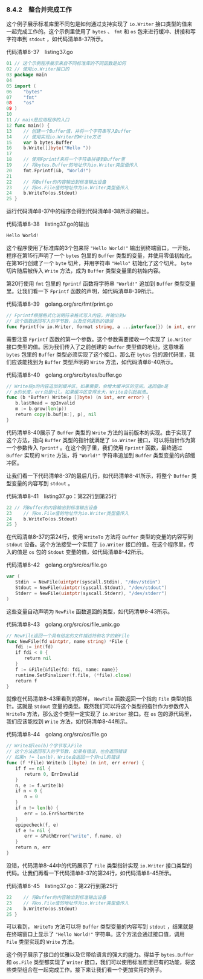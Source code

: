 ### 8.4.2　整合并完成工作

这个例子展示标准库里不同包是如何通过支持实现了 `io.Writer` 接口类型的值来一起完成工作的。这个示例里使用了 `bytes` 、 `fmt` 和 `os` 包来进行缓冲、拼接和写字符串到 `stdout` ，如代码清单8-37所示。

代码清单8-37　listing37.go

```go
01 // 这个示例程序展示来自不同标准库的不同函数是如何
02 // 使用io.Writer接口的
03 package main
04
05 import (
06　　 "bytes"
07　　 "fmt"
08　　 "os"
09 )
10
11 // main是应用程序的入口
12 func main() {
13　　 // 创建一个Buffer值，并将一个字符串写入Buffer
14　　 // 使用实现io.Writer的Write方法
15　　 var b bytes.Buffer
16　　 b.Write([]byte("Hello "))
17
18　　 // 使用Fprintf来将一个字符串拼接到Buffer里
19　　 // 将bytes.Buffer的地址作为io.Writer类型值传入
20　　 fmt.Fprintf(&b, "World!")
21
22　　 // 将Buffer的内容输出到标准输出设备
23　　 // 将os.File值的地址作为io.Writer类型值传入
24　　 b.WriteTo(os.Stdout)
25 }
```

运行代码清单8-37中的程序会得到代码清单8-38所示的输出。

代码清单8-38　listing37.go的输出

```go
Hello World!
```

这个程序使用了标准库的3个包来将 `"Hello World!"` 输出到终端窗口。一开始，程序在第15行声明了一个 `bytes` 包里的 `Buffer` 类型的变量，并使用零值初始化。在第16行创建了一个 `byte` 切片，并用字符串 `"Hello"` 初始化了这个切片。 `byte` 切片随后被传入 `Write` 方法，成为 `Buffer` 类型变量里的初始内容。

第20行使用 `fmt` 包里的 `Fprintf` 函数将字符串 `"World!"` 追加到 `Buffer` 类型变量里。让我们看一下 `Fprintf` 函数的声明，如代码清单8-39所示。

代码清单8-39　golang.org/src/fmt/print.go

```go
// Fprintf根据格式化说明符来格式写入内容，并输出到w
// 这个函数返回写入的字节数，以及任何遇到的错误
func Fprintf(w io.Writer, format string, a ...interface{}) (n int, err error)
```

需要注意 `Fprintf` 函数的第一个参数。这个参数需要接收一个实现了 `io.Writer` 接口类型的值。因为我们传入了之前创建的 `Buffer` 类型值的地址，这意味着 `bytes` 包里的 `Buffer` 类型必须实现了这个接口。那么在 `bytes` 包的源代码里，我们应该能找到为 `Buffer` 类型声明的 `Write` 方法，如代码清单8-40所示。

代码清单8-40　golang.org/src/bytes/buffer.go

```go
// Write将p的内容追加到缓冲区，如果需要，会增大缓冲区的空间。返回值n是
// p的长度，err总是nil。如果缓冲区变得太大，Write会引起崩溃…
func (b *Buffer) Write(p []byte) (n int, err error) {
　　b.lastRead = opInvalid
　　m := b.grow(len(p))
　　return copy(b.buf[m:], p), nil
}
```

代码清单8-40展示了 `Buffer` 类型的 `Write` 方法的当前版本的实现。由于实现了这个方法，指向 `Buffer` 类型的指针就满足了 `io.Writer` 接口，可以将指针作为第一个参数传入 `Fprintf` 。在这个例子里，我们使用 `Fprintf` 函数，最终通过 `Buffer` 实现的 `Write` 方法，将 `"World!"` 字符串追加到 `Buffer` 类型变量的内部缓冲区。

让我们看一下代码清单8-37的最后几行，如代码清单8-41所示，将整个 `Buffer` 类型变量的内容写到 `stdout` 。

代码清单8-41　listing37.go：第22行到第25行

```go
22 // 将Buffer的内容输出到标准输出设备
23　　 // 将os.File值的地址作为io.Writer类型值传入
24　　 b.WriteTo(os.Stdout)
25 }
```

在代码清单8-37的第24行，使用 `WriteTo` 方法将 `Buffer` 类型的变量的内容写到 `stdout` 设备。这个方法接受一个实现了 `io.Writer` 接口的值。在这个程序里，传入的值是 `os` 包的 `Stdout` 变量的值，如代码清单8-42所示。

代码清单8-42　golang.org/src/os/file.go

```go
var (
　　Stdin　= NewFile(uintptr(syscall.Stdin), "/dev/stdin")
　　Stdout = NewFile(uintptr(syscall.Stdout), "/dev/stdout")
　　Stderr = NewFile(uintptr(syscall.Stderr), "/dev/stderr")
)
```

这些变量自动声明为 `NewFile` 函数返回的类型，如代码清单8-43所示。

代码清单8-43　golang.org/src/os/file_unix.go

```go
// NewFile返回一个具有给定的文件描述符和名字的新File
func NewFile(fd uintptr, name string) *File {
　　fdi := int(fd)
　　if fdi < 0 {
　　　　return nil
　　}
　　f := &File{&file{fd: fdi, name: name}}
　　runtime.SetFinalizer(f.file, (*file).close)
　　return f
}
```

就像在代码清单8-43里看到的那样， `NewFile` 函数返回一个指向 `File` 类型的指针。这就是 `Stdout` 变量的类型。既然我们可以将这个类型的指针作为参数传入 `WriteTo` 方法，那么这个类型一定实现了 `io.Writer` 接口。在 `os` 包的源代码里，我们应该能找到 `Write` 方法，如代码清单8-44所示。

代码清单8-44　golang.org/src/os/file.go

```go
// Write将len(b)个字节写入File
// 这个方法返回写入的字节数，如果有错误，也会返回错误
// 如果n != len(b)，Write会返回一个非nil的错误
func (f *File) Write(b []byte) (n int, err error) {
　　if f == nil {
　　　　return 0, ErrInvalid
　　}
　　n, e := f.write(b)
　　if n < 0 {
　　　　n = 0
　　}
　　if n != len(b) {
　　　　err = io.ErrShortWrite
　　}
　　epipecheck(f, e)
　　if e != nil {
　　　　err = &PathError{"write", f.name, e}
　　}
　　return n, err
}
```

没错，代码清单8-44中的代码展示了 `File` 类型指针实现 `io.Writer` 接口类型的代码。让我们再看一下代码清单8-37的第24行，如代码清单8-45所示。

代码清单8-45　listing37.go：第22行到第25行

```go
22　　 // 将Buffer的内容输出到标准输出设备
23　　 // 将os.File值的地址作为io.Writer类型值传入
24　　 b.WriteTo(os.Stdout)
25 }
```

可以看到， `WriteTo` 方法可以将 `Buffer` 类型变量的内容写到 `stdout` ，结果就是在终端窗口上显示了 `"Hello World!"` 字符串。这个方法会通过接口值，调用 `File` 类型实现的 `Write` 方法。

这个例子展示了接口的优雅以及它带给语言的强大的能力。得益于 `bytes.Buffer` 和 `os.File` 类型都实现了 `Writer` 接口，我们可以使用标准库里已有的功能，将这些类型组合在一起完成工作。接下来让我们看一个更加实用的例子。

